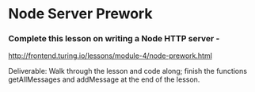 # Node Server Prework

### Complete this lesson on writing a Node HTTP server - 

http://frontend.turing.io/lessons/module-4/node-prework.html

Deliverable: Walk through the lesson and code along; finish the functions getAllMessages and addMessage at the end of the lesson.